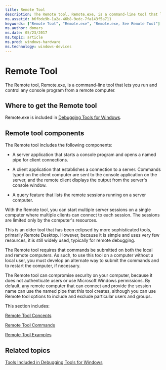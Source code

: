 ```yaml
---
title: Remote Tool
description: The Remote tool, Remote.exe, is a command-line tool that lets you run and control any console program from a remote computer.
ms.assetid: b6fbde9b-1a2a-46b8-9edc-7fa143f5a711
keywords: ["Remote Tool", "Remote.exe", "Remote.exe, See Remote Tool"]
ms.author: domars
ms.date: 05/23/2017
ms.topic: article
ms.prod: windows-hardware
ms.technology: windows-devices
---
```


# Remote Tool


The Remote tool, Remote.exe, is a command-line tool that lets you run and control any console program from a remote computer.

## <span id="Where_to_get_the_Remote_tool"></span><span id="where_to_get_the_remote_tool"></span><span id="WHERE_TO_GET_THE_REMOTE_TOOL"></span>Where to get the Remote tool


Remote.exe is included in [Debugging Tools for Windows](index.md).

## <span id="ddk_remote_tool_dtools"></span><span id="DDK_REMOTE_TOOL_DTOOLS"></span>Remote tool components


The Remote tool includes the following components:

-   A server application that starts a console program and opens a named pipe for client connections.

-   A client application that establishes a connection to a server. Commands typed on the client computer are sent to the console application on the server, and the remote client displays the output from the server's console window.

-   A query feature that lists the remote sessions running on a server computer.

With the Remote tool, you can start multiple server sessions on a single computer where multiple clients can connect to each session. The sessions are limited only by the computer's resources.

This is an older tool that has been eclipsed by more sophisticated tools, primarily Remote Desktop. However, because it is simple and uses very few resources, it is still widely used, typically for remote debugging.

The Remote tool requires that commands be submitted on both the local and remote computers. As such, to use this tool on a computer without a local user, you must develop an alternate way to submit the commands and to restart the computer, if necessary.

The Remote tool can compromise security on your computer, because it does not authenticate users or use Microsoft Windows permissions. By default, any remote computer that can connect and provide the session name can use the named pipe that this tool creates, although you can use Remote tool options to include and exclude particular users and groups.

This section includes:

[Remote Tool Concepts](remote-tool-concepts.md)

[Remote Tool Commands](remote-tool-commands.md)

[Remote Tool Examples](remote-tool-examples.md)

## <span id="related_topics"></span>Related topics


[Tools Included in Debugging Tools for Windows](extra-tools.md)

 

 






